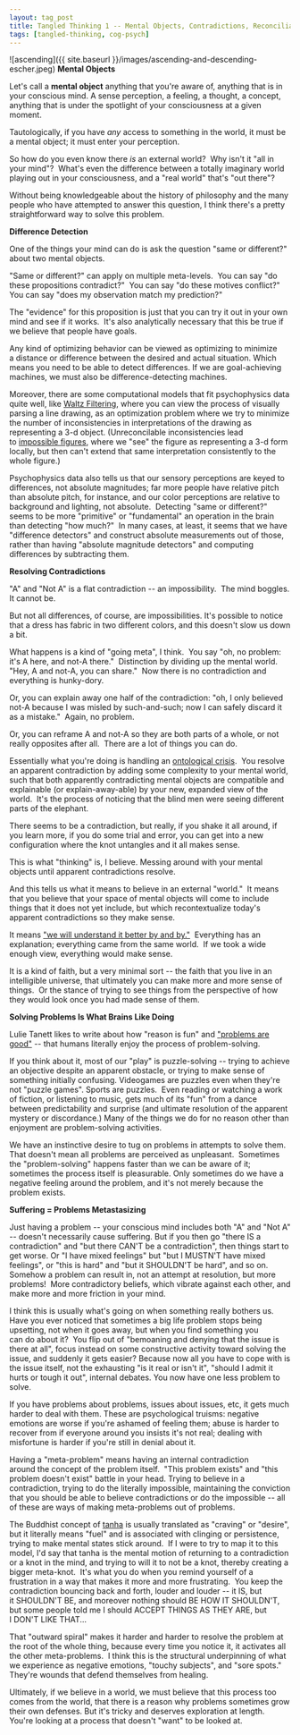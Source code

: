 ```yaml
---
layout: tag_post
title: Tangled Thinking 1 -- Mental Objects, Contradictions, Reconciliation
tags: [tangled-thinking, cog-psych]
---
```


![ascending]({{ site.baseurl }}/images/ascending-and-descending-escher.jpeg)
**Mental Objects**

Let's call a **mental object** anything that you're aware of, anything that is in your conscious mind. A sense perception, a feeling, a thought, a concept, anything that is under the spotlight of your consciousness at a given moment. 

Tautologically, if you have *any* access to something in the world, it must be a mental object; it must enter your perception.

So how do you even know there *is* an external world?  Why isn't it "all in your mind"?  What's even the difference between a totally imaginary world playing out in your consciousness, and a "real world" that's "out there"?

Without being knowledgeable about the history of philosophy and the many people who have attempted to answer this question, I think there's a pretty straightforward way to solve this problem.

**Difference Detection**

One of the things your mind can do is ask the question "same or different?" about two mental objects.

"Same or different?" can apply on multiple meta-levels.  You can say "do these propositions contradict?"  You can say "do these motives conflict?"  You can say "does my observation match my prediction?" 

The "evidence" for this proposition is just that you can try it out in your own mind and see if it works.  It's also analytically necessary that this be true if we believe that people have goals.

Any kind of optimizing behavior can be viewed as optimizing to minimize a distance or difference between the desired and actual situation. Which means you need to be able to detect differences. If we are goal-achieving machines, we must also be difference-detecting machines.

Moreover, there are some computational models that fit psychophysics data quite well, like [Waltz Filtering][waltz], where you can view the process of visually parsing a line drawing, as an optimization problem where we try to minimize the number of inconsistencies in interpretations of the drawing as representing a 3-d object. (Unreconcilable inconsistencies lead to [impossible figures][impossible], where we "see" the figure as representing a 3-d form locally, but then can't extend that same interpretation consistently to the whole figure.)

Psychophysics data also tells us that our sensory perceptions are keyed to differences, not absolute magnitudes; far more people have relative pitch than absolute pitch, for instance, and our color perceptions are relative to background and lighting, not absolute.  Detecting "same or different?" seems to be more "primitive" or "fundamental" an operation in the brain than detecting "how much?"  In many cases, at least, it seems that we have "difference detectors" and construct absolute measurements out of those, rather than having "absolute magnitude detectors" and computing differences by subtracting them.

**Resolving Contradictions**

"A" and "Not A" is a flat contradiction -- an impossibility.  The mind boggles. It cannot be.

But not all differences, of course, are impossibilities. It's possible to notice that a dress has fabric in two different colors, and this doesn't slow us down a bit.  

What happens is a kind of "going meta", I think.  You say "oh, no problem: it's A here, and not-A there."  Distinction by dividing up the mental world. "Hey, A and not-A, you can share."  Now there is no contradiction and everything is hunky-dory.

Or, you can explain away one half of the contradiction: "oh, I only believed not-A because I was misled by such-and-such; now I can safely discard it as a mistake."  Again, no problem.

Or, you can reframe A and not-A so they are both parts of a whole, or not really opposites after all.  There are a lot of things you can do.

Essentially what you're doing is handling an [ontological crisis][ontological].  You resolve an apparent contradiction by adding some complexity to your mental world, such that both apparently contradicting mental objects are compatible and explainable (or explain-away-able) by your new, expanded view of the world.  It's the process of noticing that the blind men were seeing different parts of the elephant.

There seems to be a contradiction, but really, if you shake it all around, if you learn more, if you do some trial and error, you can get into a new configuration where the knot untangles and it all makes sense.

This is what "thinking" is, I believe. Messing around with your mental objects until apparent contradictions resolve.  

And this tells us what it means to believe in an external "world."  It means that you believe that your space of mental objects will come to include things that it does not yet include, but which recontextualize today's apparent contradictions so they make sense.

It means ["we will understand it better by and by."][by-and-by]  Everything has an explanation; everything came from the same world.  If we took a wide enough view, everything would make sense.

It is a kind of faith, but a very minimal sort -- the faith that you live in an intelligible universe, that ultimately you can make more and more sense of things.  Or the stance of trying to see things from the perspective of how they would look once you had made sense of them.

**Solving Problems Is What Brains Like Doing**

Lulie Tanett likes to write about how "reason is fun" and ["problems are good"][problems] -- that humans literally enjoy the process of problem-solving.  

If you think about it, most of our "play" is puzzle-solving -- trying to achieve an objective despite an apparent obstacle, or trying to make sense of something initially confusing. Videogames are puzzles even when they're not "puzzle games". Sports are puzzles.  Even reading or watching a work of fiction, or listening to music, gets much of its "fun" from a dance between predictability and surprise (and ultimate resolution of the apparent mystery or discordance.) Many of the things we do for no reason other than enjoyment are problem-solving activities.

We have an instinctive desire to tug on problems in attempts to solve them. That doesn't mean all problems are perceived as unpleasant.  Sometimes the "problem-solving" happens faster than we can be aware of it; sometimes the process itself is pleasurable. Only sometimes do we have a negative feeling around the problem, and it's not merely because the problem exists.

**Suffering = Problems Metastasizing**

Just having a problem -- your conscious mind includes both "A" and "Not A" -- doesn't necessarily cause suffering. But if you then go "there IS a contradiction" and "but there CAN'T be a contradiction", then things start to get worse. Or "I have mixed feelings" but "but I MUSTN'T have mixed feelings", or "this is hard" and "but it SHOULDN'T be hard", and so on. Somehow a problem can result in, not an attempt at resolution, but more problems!  More contradictory beliefs, which vibrate against each other, and make more and more friction in your mind.

I think this is usually what's going on when something really bothers us.  Have you ever noticed that sometimes a big life problem stops being upsetting, not when it goes away, but when you find something you can do about it?  You flip out of "bemoaning and denying that the issue is there at all", focus instead on some constructive activity toward solving the issue, and suddenly it gets easier? Because now all you have to cope with is the issue itself, not the exhausting "is it real or isn't it", "should I admit it hurts or tough it out", internal debates. You now have one less problem to solve.

If you have problems about problems, issues about issues, etc, it gets much harder to deal with them. These are psychological truisms: negative emotions are worse if you're ashamed of feeling them; abuse is harder to recover from if everyone around you insists it's not real; dealing with misfortune is harder if you're still in denial about it.  

Having a "meta-problem" means having an internal contradiction around the concept of the problem itself.  "This problem exists" and "this problem doesn't exist" battle in your head. Trying to believe in a contradiction, trying to do the literally impossible, maintaining the conviction that you should be able to believe contradictions or do the impossible -- all of these are ways of making meta-problems out of problems.

The Buddhist concept of [tanha][tanha] is usually translated as "craving" or "desire", but it literally means "fuel" and is associated with clinging or persistence, trying to make mental states stick around.  If I were to try to map it to this model, I'd say that tanha is the mental motion of returning to a contradiction or a knot in the mind, and trying to will it to not be a knot, thereby creating a bigger meta-knot.  It's what you do when you remind yourself of a frustration in a way that makes it more and more frustrating.  You keep the contradiction bouncing back and forth, louder and louder -- it IS, but it SHOULDN'T BE, and moreover nothing should BE HOW IT SHOULDN'T, but some people told me I should ACCEPT THINGS AS THEY ARE, but I DON'T LIKE THAT...

That "outward spiral" makes it harder and harder to resolve the problem at the root of the whole thing, because every time you notice it, it activates all the other meta-problems.  I think this is the structural underpinning of what we experience as negative emotions, "touchy subjects", and "sore spots."  They're wounds that defend themselves from healing.


Ultimately, if we believe in a world, we must believe that this process too comes from the world, that there is a reason why problems sometimes grow their own defenses. But it's tricky and deserves exploration at length.  You're looking at a process that doesn't "want" to be looked at.

[waltz]: http://citeseerx.ist.psu.edu/viewdoc/summary?doi=10.1.1.15.2644
[impossible]: https://en.wikipedia.org/wiki/Impossible_object
[ontological]: https://intelligence.org/files/OntologicalCrises.pdf
[by-and-by]: https://www.youtube.com/watch?v=GIol4aENNEw
[problems]: http://www.reasonisfun.com/blog/problems-are-good/
[tanha]: https://en.wikipedia.org/wiki/Ta%E1%B9%87h%C4%81

